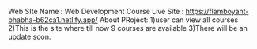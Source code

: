 Web SIte Name : Web Development Course
Live Site : https://flamboyant-bhabha-b62ca1.netlify.app/
About PRoject:
1)user can view all courses
2)This is the site where till now 9 courses are available
3)There will be an update soon.